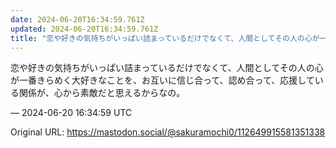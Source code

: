 ```yaml
---
date: 2024-06-20T16:34:59.761Z
updated: 2024-06-20T16:34:59.761Z
title: "恋や好きの気持ちがいっぱい詰まっているだけでなくて、人間としてその人の心が一番き[...]"
---
```


<p>恋や好きの気持ちがいっぱい詰まっているだけでなくて、人間としてその人の心が一番きらめく大好きなことを、お互いに信じ合って、認め合って、応援している関係が、心から素敵だと思えるからなの。</p>

&mdash; 2024-06-20 16:34:59 UTC

Original URL: https://mastodon.social/@sakuramochi0/112649915581351338

